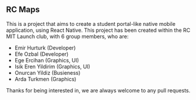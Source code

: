 ## RC Maps

This is a project that aims to create a student portal-like native mobile application, using React Native. This project has been created within the RC MIT Launch club, with 6 group members, who are:

- Emir Hurturk (Developer)
- Efe Ozbal (Developer)
- Ege Ercihan (Graphics, UI)
- Isik Eren Yildirim  (Graphics, UI)
- Onurcan Yildiz (Busieness)
- Arda Turkmen (Graphics)

Thanks for being interested in, we are always welcome to any pull requests.

